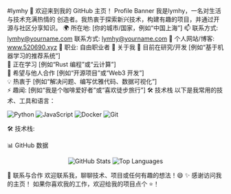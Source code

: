 #lymhy
👋 欢迎来到我的 GitHub 主页！
Profile Banner <!-- 可替换为自定义横幅 -->
我是lymhy，一名对生活与技术充满热情的 创造者。我热衷于探索新兴技术，构建有趣的项目，并通过开源与社区分享知识。
🌍 所在地: [你的城市/国家，例如“中国上海”]
📫 联系方式: lymhy@yourname.com
联系方式: lymhy@yourname.com 
🔗 个人网站/博客: www.520690.xyz
💼 职业: 自由职业者
🚀 关于我
🔭 目前在研究/开发 [例如“基于机器学习的推荐系统”]  
🌱 正在学习 [例如“Rust 编程”或“云计算”]  
👯 希望与他人合作 [例如“开源项目”或“Web3 开发”]  
💡 热衷于 [例如“解决问题、编写优雅代码、数据可视化”]  
⚡ 趣闻: [例如“我是个咖啡爱好者”或“喜欢徒步旅行”]
🛠️ 技术栈
以下是我常用的技术、工具和语言：
<p align="left">
  <img src="https://img.shields.io/badge/-Python-3776AB?logo=python&logoColor=white" alt="Python">
  <img src="https://img.shields.io/badge/-JavaScript-F7DF1E?logo=javascript&logoColor=black" alt="JavaScript">
  <img src="https://img.shields.io/badge/-Docker-2496ED?logo=docker&logoColor=white" alt="Docker">
  <img src="https://img.shields.io/badge/-Git-F05032?logo=git&logoColor=white" alt="Git">
</p>



🛠️ 技术栈: 

📊 GitHub 数据
<p align="center">
  <img src="https://github-readme-stats.vercel.app/api?username=lymhhy&show_icons=true&theme=radical" alt="GitHub Stats">
  <img src="https://github-readme-stats.vercel.app/api/top-langs/?username=lymhhy&layout=compact&theme=radical" alt="Top Languages">
</p>

🤝 联系与合作
欢迎联系我，聊聊技术、项目或任何有趣的想法！😄
✨ 感谢访问我的主页！ 如果你喜欢我的工作，欢迎给我的项目点个 ⭐！
